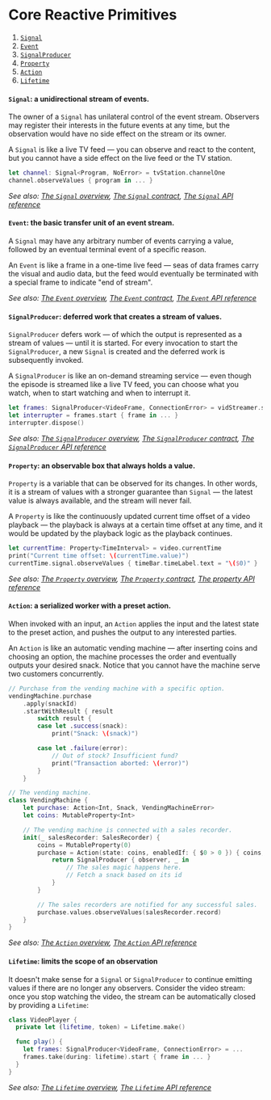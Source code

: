 # Core Reactive Primitives

1. [`Signal`](#signal-a-unidirectional-stream-of-events)
1. [`Event`](#event-the-basic-transfer-unit-of-an-event-stream)
1. [`SignalProducer`](#signalproducer-deferred-work-that-creates-a-stream-of-values)
1. [`Property`](#property-an-observable-box-that-always-holds-a-value)
1. [`Action`](#action-a-serialized-worker-with-a-preset-action)
1. [`Lifetime`](#lifetime-limits-the-scope-of-an-observation)

#### `Signal`: a unidirectional stream of events.
The owner of a `Signal` has unilateral control of the event stream. Observers may register their interests in the future events at any time, but the observation would have no side effect on the stream or its owner.

A `Signal` is like a live TV feed — you can observe and react to the content, but you cannot have a side effect on the live feed or the TV station.

```swift
let channel: Signal<Program, NoError> = tvStation.channelOne
channel.observeValues { program in ... }
```

*See also: [The `Signal` overview](FrameworkOverview.md#signals), [The `Signal` contract](APIContracts.md#the-signal-contract), [The `Signal` API reference](http://reactivecocoa.io/reactiveswift/docs/latest/Classes/Signal.html)*


#### `Event`: the basic transfer unit of an event stream.
A `Signal` may have any arbitrary number of events carrying a value, followed by an eventual terminal event of a specific reason.

An `Event` is like a frame in a one-time live feed — seas of data frames carry the visual and audio data, but the feed would eventually be terminated with a special frame to indicate "end of stream".

*See also: [The `Event` overview](FrameworkOverview.md#events), [The `Event` contract](APIContracts.md#the-event-contract), [The `Event` API reference](http://reactivecocoa.io/reactiveswift/docs/latest/Classes/Signal/Event.html)*

#### `SignalProducer`: deferred work that creates a stream of values.
`SignalProducer` defers work — of which the output is represented as a stream of values — until it is started. For every invocation to start the `SignalProducer`, a new `Signal` is created and the deferred work is subsequently invoked.

A `SignalProducer` is like an on-demand streaming service — even though the episode is streamed like a live TV feed, you can choose what you watch, when to start watching and when to interrupt it.


```swift
let frames: SignalProducer<VideoFrame, ConnectionError> = vidStreamer.streamAsset(id: tvShowId)
let interrupter = frames.start { frame in ... }
interrupter.dispose()
```

*See also: [The `SignalProducer` overview](FrameworkOverview.md#signal-producers), [The `SignalProducer` contract](APIContracts.md#the-signalproducer-contract), [The `SignalProducer` API reference](http://reactivecocoa.io/reactiveswift/docs/latest/Structs/SignalProducer.html)*

#### `Property`: an observable box that always holds a value.
`Property` is a variable that can be observed for its changes. In other words, it is a stream of values with a stronger guarantee than `Signal` — the latest value is always available, and the stream will never fail.

A `Property` is like the continuously updated current time offset of a video playback — the playback is always at a certain time offset at any time, and it would be updated by the playback logic as the playback continues.

```swift
let currentTime: Property<TimeInterval> = video.currentTime
print("Current time offset: \(currentTime.value)")
currentTime.signal.observeValues { timeBar.timeLabel.text = "\($0)" }
```

*See also: [The `Property` overview](FrameworkOverview.md#properties), [The `Property` contract](APIContracts.md#the-property-contract), [The property API reference](http://reactivecocoa.io/reactiveswift/docs/latest/Property.html)*

#### `Action`: a serialized worker with a preset action.
When invoked with an input, an `Action` applies the input and the latest state to the preset action, and pushes the output to any interested parties.

An `Action` is like an automatic vending machine — after inserting coins and choosing an option, the machine processes the order and eventually outputs your desired snack. Notice that you cannot have the machine serve two customers concurrently.

```swift
// Purchase from the vending machine with a specific option.
vendingMachine.purchase
    .apply(snackId)
    .startWithResult { result
        switch result {
        case let .success(snack):
            print("Snack: \(snack)")

        case let .failure(error):
            // Out of stock? Insufficient fund?
            print("Transaction aborted: \(error)")
        }
    }

// The vending machine.
class VendingMachine {
    let purchase: Action<Int, Snack, VendingMachineError>
    let coins: MutableProperty<Int>

    // The vending machine is connected with a sales recorder.
    init(_ salesRecorder: SalesRecorder) {
        coins = MutableProperty(0)
        purchase = Action(state: coins, enabledIf: { $0 > 0 }) { coins, snackId in
            return SignalProducer { observer, _ in
                // The sales magic happens here.
                // Fetch a snack based on its id
            }
        }

        // The sales recorders are notified for any successful sales.
        purchase.values.observeValues(salesRecorder.record)
    }
}
```

*See also: [The `Action` overview](FrameworkOverview.md#actions), [The `Action` API reference](http://reactivecocoa.io/reactiveswift/docs/latest/Classes/Action.html)*

#### `Lifetime`: limits the scope of an observation
It doesn't make sense for a `Signal` or `SignalProducer` to continue emitting values if there are no longer any observers.
Consider the video stream: once you stop watching the video, the stream can be automatically closed by providing a `Lifetime`:

```swift
class VideoPlayer {
  private let (lifetime, token) = Lifetime.make()

  func play() {
    let frames: SignalProducer<VideoFrame, ConnectionError> = ...
    frames.take(during: lifetime).start { frame in ... }
  }
}
```

*See also: [The `Lifetime` overview](FrameworkOverview.md#lifetimes), [The `Lifetime` API reference](http://reactivecocoa.io/reactiveswift/docs/latest/Classes/Lifetime.html)*
